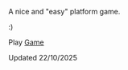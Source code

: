 A nice and "easy" platform game.

:)

Play <a href="https://meggy-mode.github.io/Platformer">Game</a>

Updated 22/10/2025

